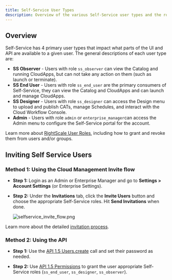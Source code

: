 ```yaml
---
title: Self-Service User Types
description: Overview of the various Self-Service user types and the role mappings to RightScale Cloud Management.
---
```


## Overview

Self-Service has 4 primary user types that impact what parts of the UI and API are available to a given user. The general descriptions of each user type are:

* **SS Observer** - Users with role `ss_observer` can view the Catalog and running CloudApps, but can not take any action on them (such as launch or terminate).
* **SS End User** - Users with role `ss_end_user` are the primary consumers of Self-Service, they can view the Catalog and CloudApps and can launch and manage CloudApps.
* **SS Designer** - Users with role `ss_designer` can access the Design menu to upload and publish CATs, manage Schedules, and interact with the Cloud Workflow Console.
* **Admin** - Users with role `admin` or `enterprise_manager`can access the Admin menu to configure the Self-Service portal for the account.

Learn more about [RightScale User Roles](/cm/ref/user_roles.html), including how to grant and revoke them from users and/or groups.

## Inviting Self Service Users

### Method 1: Using the Cloud Management Invite flow

* **Step 1:** Login as an Admin or Enterprise Manager and go to **Settings > Account Settings** (or Enterprise Settings). 

* **Step 2:** Under the **Invitations** tab, click the **Invite Users** button and choose the appropriate Self-Service roles. Hit **Send Invitations** when done.

	![selfservice_invite_flow.png](/img/selfservice_invite_flow.png)

Learn more about the detailed [invitation process](/cm/dashboard/settings/account/invite_users_to_a_rightscale_account.html).

### Method 2: Using the API

* **Step 1:** Use the [API 1.5 Users.create](http://reference.rightscale.com/api1.5/resources/ResourceUsers.html#create) call and set their password as needed.

* **Step 2:** Use [API 1.5 Permissions](http://reference.rightscale.com/api1.5/resources/ResourcePermissions.html) to grant the user appropriate Self-Service roles (`ss_end_user`, `ss_designer`, `ss_observer`).